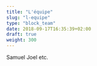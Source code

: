 ```yaml
---
title: "L'équipe"
slug: "l-equipe"
type: "block_team"
date: 2018-09-17T16:35:39+02:00
draft: true
weight: 300
---
```


Samuel
Joel
etc.